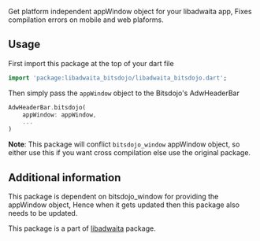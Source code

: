 Get platform independent appWindow object for your libadwaita app, Fixes compilation errors on mobile and web plaforms.

## Usage

First import this package at the top of your dart file 
```dart
import 'package:libadwaita_bitsdojo/libadwaita_bitsdojo.dart';
```

Then simply pass the `appWindow` object to the Bitsdojo's AdwHeaderBar

```dart
AdwHeaderBar.bitsdojo(
    appWindow: appWindow,
    ...
)
```

**Note**: This package will conflict `bitsdojo_window` appWindow object, so either use this if you want cross compilation else use the original package. 

## Additional information

This package is dependent on bitsdojo_window for providing the appWindow object, Hence when it gets updated then this package also needs to be updated.

This package is a part of [libadwaita](https://pub.dev/packages/libadwaita) package.